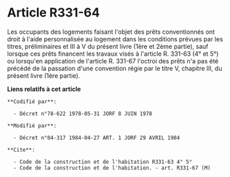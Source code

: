 # Article R331-64

Les occupants des logements faisant l'objet des prêts conventionnés ont droit à l'aide personnalisée au logement dans les
conditions prévues par les titres, préliminaires et III à V du présent livre (1ère et 2ème partie), sauf lorsque ces prêts
financent les travaux visés à l'article R. 331-63 (4° et 5°) ou lorsqu'en application de l'article R. 331-67 l'octroi des
prêts n'a pas été précédé de la passation d'une convention régie par le titre V, chapitre III, du présent livre (1ère
partie).

**Liens relatifs à cet article**

	**Codifié par**:

	  - Décret n°78-622 1978-05-31 JORF 8 JUIN 1978

	**Modifié par**:

	  - Décret n°84-317 1984-04-27 ART. 1 JORF 29 AVRIL 1984

	**Cite**:

	  - Code de la construction et de l'habitation R331-63 4° 5°
	  - Code de la construction et de l'habitation. - art. R331-67 (M)
